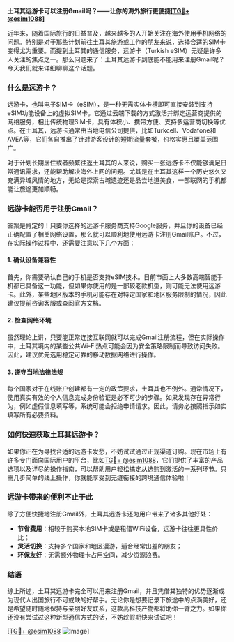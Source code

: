 **土耳其远游卡可以注册Gmail吗？——让你的海外旅行更便捷[[TG💪+ @esim1088](https://t.me/s/esim1088)]**

近年来，随着国际旅行的日益普及，越来越多的人开始关注在海外使用手机网络的问题。特别是对于那些计划前往土耳其旅游或工作的朋友来说，选择合适的SIM卡变得尤为重要。而提到土耳其的通信服务，远游卡（Turkish eSIM）无疑是许多人关注的焦点之一。那么问题来了：土耳其远游卡到底能不能用来注册Gmail呢？今天我们就来详细聊聊这个话题。

### **什么是远游卡？**
远游卡，也叫电子SIM卡（eSIM），是一种无需实体卡槽即可直接安装到支持eSIM功能设备上的虚拟SIM卡。它通过云端下载的方式激活并绑定运营商提供的网络服务，相比传统物理SIM卡，具有体积小、携带方便、支持多运营商切换等优点。在土耳其，远游卡通常由当地电信公司提供，比如Turkcell、Vodafone和AVEA等，它们各自推出了针对游客设计的短期流量套餐，价格实惠且覆盖范围广。

对于计划长期居住或者频繁往返土耳其的人来说，购买一张远游卡不仅能够满足日常通讯需求，还能帮助解决海外上网的问题。尤其是在土耳其这样一个历史悠久又充满异域风情的地方，无论是探索古城遗迹还是品尝地道美食，一部联网的手机都能让旅途更加顺畅。

### **远游卡能否用于注册Gmail？**
答案是肯定的！只要你选择的远游卡服务商支持Google服务，并且你的设备已经正确配置了相关网络设置，那么就可以顺利地使用远游卡注册Gmail账户。不过，在实际操作过程中，还需要注意以下几个方面：

#### **1. 确认设备兼容性**
首先，你需要确认自己的手机是否支持eSIM技术。目前市面上大多数高端智能手机都已具备这一功能，但如果你使用的是一部较老款机型，则可能无法使用远游卡。此外，某些地区版本的手机可能存在对特定国家和地区服务限制的情况，因此建议提前咨询客服或查阅官方文档。

#### **2. 检查网络环境**
虽然理论上讲，只要能正常连接互联网就可以完成Gmail注册流程，但在实际操作中，土耳其境内的某些公共Wi-Fi热点可能会因为安全策略限制而导致访问失败。因此，建议优先选用稳定可靠的移动数据网络进行操作。

#### **3. 遵守当地法律法规**
每个国家对于在线账户创建都有一定的政策要求，土耳其也不例外。通常情况下，使用真实有效的个人信息完成身份验证是必不可少的步骤。如果发现存在异常行为，例如虚假信息填写等，系统可能会拒绝申请请求。因此，请务必按照指示如实填写所有必要资料。

### **如何快速获取土耳其远游卡？**
如果你正在为寻找合适的远游卡发愁，不妨试试通过正规渠道订购。现在市场上有许多专门面向国际用户的平台，比如[TG💪+ @esim1088](https://t.me/s/esim1088)，它们提供了丰富的产品选项以及详尽的操作指南，可以帮助用户轻松搞定从选购到激活的一系列环节。只需几步简单的线上操作，你就能享受到无缝衔接的跨境通信体验啦！

### **远游卡带来的便利不止于此**
除了方便快捷地注册Gmail外，土耳其远游卡还为用户带来了诸多其他好处：
- **节省费用**：相较于购买本地SIM卡或是租借WiFi设备，远游卡往往更具性价比；
- **灵活切换**：支持多个国家和地区漫游，适合经常出差的朋友；
- **环保友好**：无需额外物理卡占用空间，减少资源浪费。

### **结语**
综上所述，土耳其远游卡完全可以用来注册Gmail，并且凭借其独特的优势逐渐成为现代人出国旅行不可或缺的好帮手。无论你是想要记录下旅途中的点滴美好，还是希望随时随地保持与亲朋好友联系，这款高科技产物都将助你一臂之力。如果你还没有尝试过这种新型通信方式的话，不妨趁假期快来试试吧！

[[TG💪+ @esim1088](https://t.me/s/esim1088) ![Image](https://i.postimg.cc/4NQfJmqS/Snipaste-2025-05-13-00-14-12.png)]